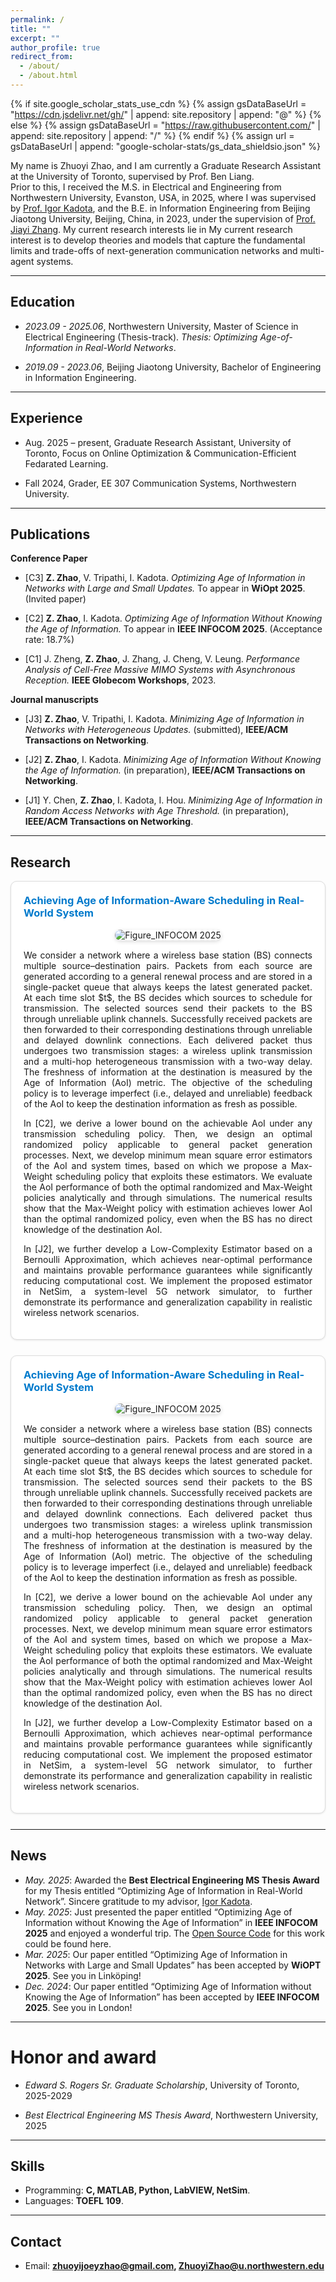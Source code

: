 ```yaml
---
permalink: /
title: ""
excerpt: ""
author_profile: true
redirect_from: 
  - /about/
  - /about.html
---
```


{% if site.google_scholar_stats_use_cdn %}
{% assign gsDataBaseUrl = "https://cdn.jsdelivr.net/gh/" | append: site.repository | append: "@" %}
{% else %}
{% assign gsDataBaseUrl = "https://raw.githubusercontent.com/" | append: site.repository | append: "/" %}
{% endif %}
{% assign url = gsDataBaseUrl | append: "google-scholar-stats/gs_data_shieldsio.json" %}

My name is Zhuoyi Zhao, and I am currently a Graduate Research Assistant at the University of Toronto, supervised by Prof. Ben Liang.  
Prior to this, I received the M.S. in Electrical and Engineering from Northwestern University, Evanston, USA, in 2025, where I was supervised by [Prof. Igor Kadota](https://sites.northwestern.edu/kadota/), and the B.E. in Information Engineering from Beijing Jiaotong University, Beijing, China, in 2023, under the supervision of [Prof. Jiayi Zhang](https://sites.google.com/site/jiayizhang8650/).
My current research interests lie in My current research interest is to develop theories and models that capture the fundamental limits and trade-offs of next-generation communication networks and multi-agent systems.



---

## Education

- *2023.09 - 2025.06*, Northwestern University, Master of Science in Electrical Engineering (Thesis-track). *Thesis:* *Optimizing Age-of-Information in Real-World Networks*.
  
- *2019.09 - 2023.06*, Beijing Jiaotong University, Bachelor of Engineering in Information Engineering. 

---

## Experience
- Aug. 2025 – present, Graduate Research Assistant, University of Toronto, Focus on Online Optimization & Communication-Efficient Fedarated Learning.
  
- Fall 2024, Grader, EE 307 Communication Systems, Northwestern University.

---

## Publications

**Conference Paper**  

- [C3] **Z. Zhao**, V. Tripathi, I. Kadota. *Optimizing Age of Information in Networks with Large and Small Updates.* To appear in **WiOpt 2025**. (Invited paper)  

- [C2] **Z. Zhao**, I. Kadota. *Optimizing Age of Information Without Knowing the Age of Information.* To appear in **IEEE INFOCOM 2025**. (Acceptance rate: 18.7%)  

- [C1] J. Zheng, **Z. Zhao**, J. Zhang, J. Cheng, V. Leung. *Performance Analysis of Cell-Free Massive MIMO Systems with Asynchronous Reception.* **IEEE Globecom Workshops**, 2023.  

**Journal manuscripts**  
- [J3] **Z. Zhao**, V. Tripathi, I. Kadota. *Minimizing Age of Information in Networks with Heterogeneous Updates.* (submitted), **IEEE/ACM Transactions on Networking**.
  
- [J2] **Z. Zhao**, I. Kadota. *Minimizing Age of Information Without Knowing the Age of Information.* (in preparation), **IEEE/ACM Transactions on Networking**.
  
- [J1] Y. Chen, **Z. Zhao**, I. Kadota, I. Hou. *Minimizing Age of Information in Random Access Networks with Age Threshold.* (in preparation), **IEEE/ACM Transactions on Networking**.


---
## Research

<!-- ===== Publication 1 ===== -->
<div style="border:1px solid #ddd; border-radius:10px; padding:20px; margin-bottom:25px; box-shadow:0 1px 3px rgba(0,0,0,0.1); background-color:white; text-align:justify;">

<h3 style="margin-top:0; text-align:left;">
<a href="https://arxiv.org/pdf/2501.06688" target="_blank" style="color:#007ACC; text-decoration:none;">
Achieving Age of Information-Aware Scheduling in Real-World System
</a>
</h3>


<div style="text-align:center; margin-bottom:15px;">
  <img src="/images/INFOCOM_2025.png" alt="Figure_INFOCOM 2025" style="max-width:90%; border-radius:10px; box-shadow:0 2px 6px rgba(0,0,0,0.15);"/>
</div>

<div>
  <p>
  We consider a network where a wireless base station (BS) connects multiple source–destination pairs. Packets from each source are generated according to a general renewal process and are stored in a single-packet queue that always keeps the latest generated packet. At each time slot $t$, the BS decides which sources to schedule for transmission. The selected sources send their packets to the BS through unreliable uplink channels. Successfully received packets are then forwarded to their corresponding destinations through unreliable and delayed downlink connections. Each delivered packet thus undergoes two transmission stages: a wireless uplink transmission and a multi-hop heterogeneous transmission with a two-way delay. The freshness of information at the destination is measured by the Age of Information (AoI) metric. The objective of the scheduling policy is to leverage imperfect (i.e., delayed and unreliable) feedback of the AoI to keep the destination information as fresh as possible.
  </p>

  <p>
  In [C2], we derive a lower bound on the achievable AoI under any transmission scheduling policy. Then, we design an optimal randomized policy applicable to general packet generation processes. Next, we develop minimum mean square error estimators of the AoI and system times, based on which we propose a Max-Weight scheduling policy that exploits these estimators. We evaluate the AoI performance of both the optimal randomized and Max-Weight policies analytically and through simulations. The numerical results show that the Max-Weight policy with estimation achieves lower AoI than the optimal randomized policy, even when the BS has no direct knowledge of the destination AoI.
  </p>

  <p>
  In [J2], we further develop a Low-Complexity Estimator based on a Bernoulli Approximation, which achieves near-optimal performance and maintains provable performance guarantees while significantly reducing computational cost. We implement the proposed estimator in NetSim, a system-level 5G network simulator, to further demonstrate its performance and generalization capability in realistic wireless network scenarios.
  </p>
</div>
</div>


<!-- ===== Publication 2 ===== -->
<div style="border:1px solid #ddd; border-radius:10px; padding:20px; margin-bottom:25px; box-shadow:0 1px 3px rgba(0,0,0,0.1); background-color:white; text-align:justify;">

<h3 style="margin-top:0; text-align:left;">
<a href="https://arxiv.org/pdf/2503.23658" target="_blank" style="color:#007ACC; text-decoration:none;">
Achieving Age of Information-Aware Scheduling in Real-World System
</a>
</h3>


<div style="text-align:center; margin-bottom:15px;">
  <img src="/images/INFOCOM_2025.png" alt="Figure_INFOCOM 2025" style="max-width:90%; border-radius:10px; box-shadow:0 2px 6px rgba(0,0,0,0.15);"/>
</div>

<div>
  <p>
  We consider a network where a wireless base station (BS) connects multiple source–destination pairs. Packets from each source are generated according to a general renewal process and are stored in a single-packet queue that always keeps the latest generated packet. At each time slot $t$, the BS decides which sources to schedule for transmission. The selected sources send their packets to the BS through unreliable uplink channels. Successfully received packets are then forwarded to their corresponding destinations through unreliable and delayed downlink connections. Each delivered packet thus undergoes two transmission stages: a wireless uplink transmission and a multi-hop heterogeneous transmission with a two-way delay. The freshness of information at the destination is measured by the Age of Information (AoI) metric. The objective of the scheduling policy is to leverage imperfect (i.e., delayed and unreliable) feedback of the AoI to keep the destination information as fresh as possible.
  </p>

  <p>
  In [C2], we derive a lower bound on the achievable AoI under any transmission scheduling policy. Then, we design an optimal randomized policy applicable to general packet generation processes. Next, we develop minimum mean square error estimators of the AoI and system times, based on which we propose a Max-Weight scheduling policy that exploits these estimators. We evaluate the AoI performance of both the optimal randomized and Max-Weight policies analytically and through simulations. The numerical results show that the Max-Weight policy with estimation achieves lower AoI than the optimal randomized policy, even when the BS has no direct knowledge of the destination AoI.
  </p>

  <p>
  In [J2], we further develop a Low-Complexity Estimator based on a Bernoulli Approximation, which achieves near-optimal performance and maintains provable performance guarantees while significantly reducing computational cost. We implement the proposed estimator in NetSim, a system-level 5G network simulator, to further demonstrate its performance and generalization capability in realistic wireless network scenarios.
  </p>
</div>
</div>





---

## News
- *May. 2025*: Awarded the **Best Electrical Engineering MS Thesis Award** for my Thesis entitled “Optimizing Age of Information in Real-World Network”. Sincere gratitude to my advisor, [Igor Kadota](https://sites.northwestern.edu/kadota/).
- *May. 2025*: Just presented the paper entitled “Optimizing Age of Information without Knowing the Age of Information” in **IEEE INFOCOM 2025** and enjoyed a wonderful trip. The [Open Source Code](https://github.com/Net-X-Research-Group/AoI_Estimator/tree/main) for this work could be found here. 
- *Mar. 2025*: Our paper entitled “Optimizing Age of Information in Networks with Large and Small Updates” has been accepted by **WiOPT 2025**. See you in Linköping!
- *Dec. 2024*: Our paper entitled “Optimizing Age of Information without Knowing the Age of Information” has been accepted by **IEEE INFOCOM 2025**. See you in London!

---

# Honor and award
- *Edward S. Rogers Sr. Graduate Scholarship*, University of Toronto, 2025-2029

- *Best Electrical Engineering MS Thesis Award*, Northwestern University, 2025

---

## Skills
- Programming: **C, MATLAB, Python, LabVIEW, NetSim**.  
- Languages: **TOEFL 109**.

---

## Contact
- Email: **zhuoyijoeyzhao@gmail.com, ZhuoyiZhao@u.northwestern.edu**  
